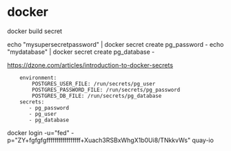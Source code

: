 # docker
docker build secret

echo "mysupersecretpassword" | docker secret create pg_password -
echo "mydatabase" | docker secret create pg_database -

https://dzone.com/articles/introduction-to-docker-secrets

        environment:
            POSTGRES_USER_FILE: /run/secrets/pg_user
            POSTGRES_PASSWORD_FILE: /run/secrets/pg_password
            POSTGRES_DB_FILE: /run/secrets/pg_database
        secrets:
           - pg_password
           - pg_user
           - pg_database


docker login -u="fed" -p="ZY+fgfgfgfffffffffffffffff+Xuach3RSBxWhgX1b0Ui8/TNkkvWs" quay-io

